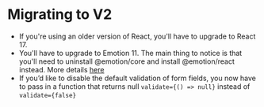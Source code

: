 # Migrating to V2

- If you're using an older version of React, you'll have to upgrade to React 17.
- You'll have to upgrade to Emotion 11. The main thing to notice is that you'll need to uninstall @emotion/core and install @emotion/react instead. More details [here](https://emotion.sh/docs/emotion-11)
- If you’d like to disable the default validation of form fields, you now have to pass in a function that returns null `validate={() => null}` instead of `validate={false}`
